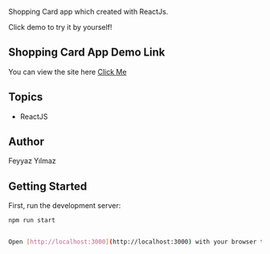 Shopping Card app which created with ReactJs.

Click demo to try it by yourself!

## Shopping Card App Demo Link

You can view the site here
[Click Me](https://shopping-card-design.netlify.app/)

## Topics

- ReactJS

## Author

Feyyaz Yılmaz

## Getting Started

First, run the development server:

```bash
npm run start


Open [http://localhost:3000](http://localhost:3000) with your browser to see the result.
```
